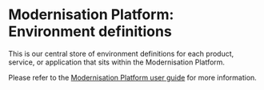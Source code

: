 # Modernisation Platform: Environment definitions

This is our central store of environment definitions for each product, service, or application that sits within the Modernisation Platform.

Please refer to the [Modernisation Platform user guide](https://ministryofjustice.github.io/modernisation-platform/user-guide/creating-environments) for more information.
